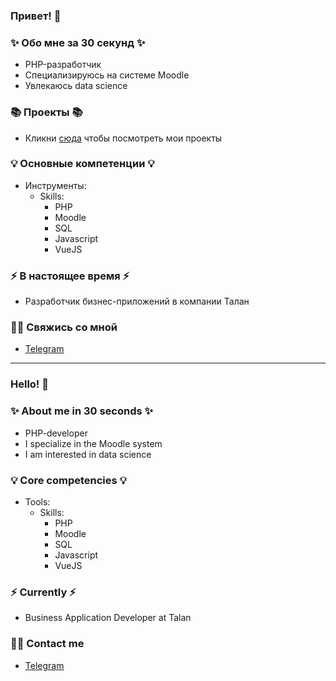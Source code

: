 ### Привет! 👋

### ✨ Обо мне за 30 секунд ✨ 
* PHP-разработчик
* Специализируюсь на системе Moodle
* Увлекаюсь data science

### 📚 Проекты 📚

* Кликни [сюда](https://github.com/ProWalker/pqmtool) чтобы посмотреть мои проекты

### 💡 Основные компетенции 💡
- Инструменты: 
  - Skills: 
      * PHP
      * Moodle
      * SQL
      * Javascript
      * VueJS

### ⚡️ В настоящее время ⚡️
- Разработчик бизнес-приложений в компании Талан
### 🙌🏻 Свяжись со мной
- [Telegram](https://t.me/Provoker1986)
---

### Hello! 👋

### ✨ About me in 30 seconds ✨ 
* PHP-developer
* I specialize in the Moodle system
* I am interested in data science

### 💡 Core competencies 💡
- Tools: 
  - Skills:
    * PHP
    * Moodle
    * SQL
    * Javascript
    * VueJS

### ⚡️ Currently ⚡️
- Business Application Developer at Talan

### 🙌🏻 Contact me
- [Telegram](https://t.me/Provoker1986)

